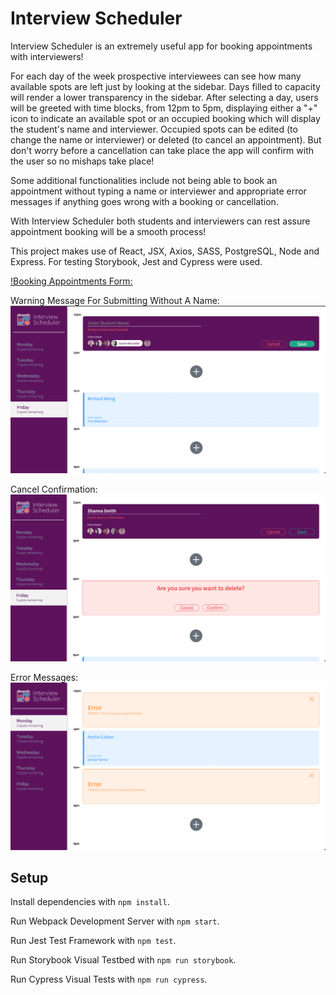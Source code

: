 # Interview Scheduler

Interview Scheduler is an extremely useful app for booking appointments with interviewers! 

For each day of the week prospective interviewees can see how many available spots are left just by looking at the sidebar. Days filled to capacity will render a lower transparency in the sidebar. After selecting a day, users will be greeted with time blocks, from 12pm to 5pm, displaying either a "+" icon to indicate an available spot or an occupied booking which will display the student's name and interviewer. Occupied spots can be edited (to change the name or interviewer) or deleted (to cancel an appointment). But don't worry before a cancellation can take place the app will confirm with the user so no mishaps take place!

Some additional functionalities include not being able to book an appointment without typing a name or interviewer and appropriate error messages if anything goes wrong with a booking or cancellation.

With Interview Scheduler both students and interviewers can rest assure appointment booking will be a smooth process!

This project makes use of React, JSX, Axios, SASS, PostgreSQL, Node and Express.
For testing Storybook, Jest and Cypress were used.


[!Booking Appointments Form:](https://github.com/ShannaJSmith/scheduler/blob/master/docs/BookingAppointmentForm.png?raw=true)

Warning Message For Submitting Without A Name:
!["Warning Message For Submitting Without A Name:"](https://github.com/ShannaJSmith/scheduler/blob/master/docs/SubmitWithoutName.png?raw=true)

Cancel Confirmation:
!["Cancel Confirmation:"](https://github.com/ShannaJSmith/scheduler/blob/master/docs/CancelConfirmation.png?raw=true)

Error Messages:
!["Error Messages:"](https://github.com/ShannaJSmith/scheduler/blob/master/docs/ErrorMsgs.png?raw=true)

## Setup
Install dependencies with `npm install`.

Run Webpack Development Server with `npm start`.

Run Jest Test Framework with `npm test`.

Run Storybook Visual Testbed with `npm run storybook`.

Run Cypress Visual Tests with `npm run cypress`.

